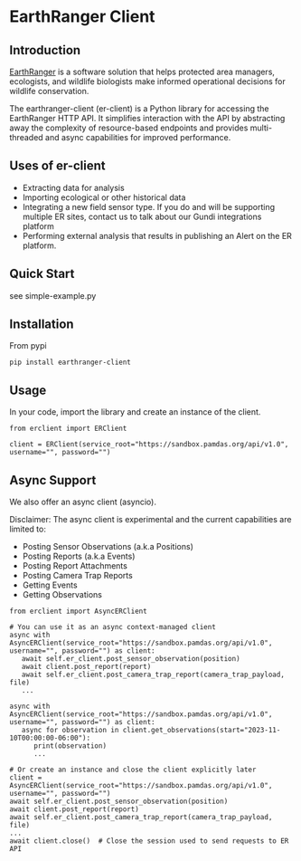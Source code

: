 # EarthRanger Client
## Introduction
[EarthRanger](https://www.earthranger.com/) is a software solution that helps protected area managers, ecologists, and wildlife biologists make informed operational decisions for wildlife conservation.

The earthranger-client (er-client) is a Python library for accessing the EarthRanger HTTP API. It simplifies interaction with the API by abstracting away the complexity of resource-based endpoints and provides multi-threaded and async capabilities for improved performance.

## Uses of er-client
* Extracting data for analysis
* Importing ecological or other historical data
* Integrating a new field sensor type. If you do and will be supporting multiple ER sites, contact us to talk about our Gundi integrations platform
* Performing external analysis that results in publishing an Alert on the ER platform.

## Quick Start

see simple-example.py

## Installation
From pypi
```
pip install earthranger-client
```

## Usage
In your code, import the library and create an instance of the client.

```
from erclient import ERClient

client = ERClient(service_root="https://sandbox.pamdas.org/api/v1.0", username="", password="")
```
## Async Support
We also offer an async client (asyncio).

Disclaimer: The async client is experimental and the current capabilities are limited to:
* Posting Sensor Observations (a.k.a Positions)
* Posting Reports (a.k.a Events)
* Posting Report Attachments
* Posting Camera Trap Reports
* Getting Events
* Getting Observations
```
from erclient import AsyncERClient

# You can use it as an async context-managed client
async with AsyncERClient(service_root="https://sandbox.pamdas.org/api/v1.0", username="", password="") as client:
   await self.er_client.post_sensor_observation(position)
   await client.post_report(report)
   await self.er_client.post_camera_trap_report(camera_trap_payload, file)
   ...
   
async with AsyncERClient(service_root="https://sandbox.pamdas.org/api/v1.0", username="", password="") as client:
   async for observation in client.get_observations(start="2023-11-10T00:00:00-06:00"):
      print(observation)
      ...

# Or create an instance and close the client explicitly later
client = AsyncERClient(service_root="https://sandbox.pamdas.org/api/v1.0", username="", password="")
await self.er_client.post_sensor_observation(position)
await client.post_report(report)
await self.er_client.post_camera_trap_report(camera_trap_payload, file)
...
await client.close()  # Close the session used to send requests to ER API
```
